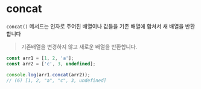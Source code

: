 # concat

`concat()` 메서드는 인자로 주어진 배열이나 값들을 기존 배열에 합쳐서 새 배열을 반환합니다

> 기존배열을 변경하지 않고 새로운 배열을 반환합니다.

```jsx
const arr1 = [1, 2, 'a'];
const arr2 = ['c', 3, undefined];

console.log(arr1.concat(arr2));
// (6) [1, 2, "a", "c", 3, undefined]
```